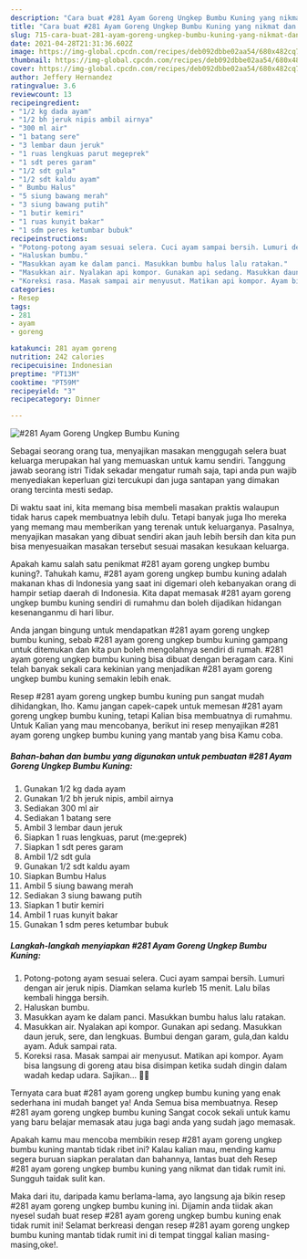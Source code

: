 ```yaml
---
description: "Cara buat #281 Ayam Goreng Ungkep Bumbu Kuning yang nikmat dan Mudah Dibuat"
title: "Cara buat #281 Ayam Goreng Ungkep Bumbu Kuning yang nikmat dan Mudah Dibuat"
slug: 715-cara-buat-281-ayam-goreng-ungkep-bumbu-kuning-yang-nikmat-dan-mudah-dibuat
date: 2021-04-28T21:31:36.602Z
image: https://img-global.cpcdn.com/recipes/deb092dbbe02aa54/680x482cq70/281-ayam-goreng-ungkep-bumbu-kuning-foto-resep-utama.jpg
thumbnail: https://img-global.cpcdn.com/recipes/deb092dbbe02aa54/680x482cq70/281-ayam-goreng-ungkep-bumbu-kuning-foto-resep-utama.jpg
cover: https://img-global.cpcdn.com/recipes/deb092dbbe02aa54/680x482cq70/281-ayam-goreng-ungkep-bumbu-kuning-foto-resep-utama.jpg
author: Jeffery Hernandez
ratingvalue: 3.6
reviewcount: 13
recipeingredient:
- "1/2 kg dada ayam"
- "1/2 bh jeruk nipis ambil airnya"
- "300 ml air"
- "1 batang sere"
- "3 lembar daun jeruk"
- "1 ruas lengkuas parut megeprek"
- "1 sdt peres garam"
- "1/2 sdt gula"
- "1/2 sdt kaldu ayam"
- " Bumbu Halus"
- "5 siung bawang merah"
- "3 siung bawang putih"
- "1 butir kemiri"
- "1 ruas kunyit bakar"
- "1 sdm peres ketumbar bubuk"
recipeinstructions:
- "Potong-potong ayam sesuai selera. Cuci ayam sampai bersih. Lumuri dengan air jeruk nipis. Diamkan selama kurleb 15 menit. Lalu bilas kembali hingga bersih."
- "Haluskan bumbu."
- "Masukkan ayam ke dalam panci. Masukkan bumbu halus lalu ratakan."
- "Masukkan air. Nyalakan api kompor. Gunakan api sedang. Masukkan daun jeruk, sere, dan lengkuas. Bumbui dengan garam, gula,dan kaldu ayam. Aduk sampai rata."
- "Koreksi rasa. Masak sampai air menyusut. Matikan api kompor. Ayam bisa langsung di goreng atau bisa disimpan ketika sudah dingin dalam wadah kedap udara. Sajikan... 👩‍🍳"
categories:
- Resep
tags:
- 281
- ayam
- goreng

katakunci: 281 ayam goreng 
nutrition: 242 calories
recipecuisine: Indonesian
preptime: "PT13M"
cooktime: "PT59M"
recipeyield: "3"
recipecategory: Dinner

---
```



![#281 Ayam Goreng Ungkep Bumbu Kuning](https://img-global.cpcdn.com/recipes/deb092dbbe02aa54/680x482cq70/281-ayam-goreng-ungkep-bumbu-kuning-foto-resep-utama.jpg)

Sebagai seorang orang tua, menyajikan masakan menggugah selera buat keluarga merupakan hal yang memuaskan untuk kamu sendiri. Tanggung jawab seorang istri Tidak sekadar mengatur rumah saja, tapi anda pun wajib menyediakan keperluan gizi tercukupi dan juga santapan yang dimakan orang tercinta mesti sedap.

Di waktu  saat ini, kita memang bisa membeli masakan praktis walaupun tidak harus capek membuatnya lebih dulu. Tetapi banyak juga lho mereka yang memang mau memberikan yang terenak untuk keluarganya. Pasalnya, menyajikan masakan yang dibuat sendiri akan jauh lebih bersih dan kita pun bisa menyesuaikan masakan tersebut sesuai masakan kesukaan keluarga. 



Apakah kamu salah satu penikmat #281 ayam goreng ungkep bumbu kuning?. Tahukah kamu, #281 ayam goreng ungkep bumbu kuning adalah makanan khas di Indonesia yang saat ini digemari oleh kebanyakan orang di hampir setiap daerah di Indonesia. Kita dapat memasak #281 ayam goreng ungkep bumbu kuning sendiri di rumahmu dan boleh dijadikan hidangan kesenanganmu di hari libur.

Anda jangan bingung untuk mendapatkan #281 ayam goreng ungkep bumbu kuning, sebab #281 ayam goreng ungkep bumbu kuning gampang untuk ditemukan dan kita pun boleh mengolahnya sendiri di rumah. #281 ayam goreng ungkep bumbu kuning bisa dibuat dengan beragam cara. Kini telah banyak sekali cara kekinian yang menjadikan #281 ayam goreng ungkep bumbu kuning semakin lebih enak.

Resep #281 ayam goreng ungkep bumbu kuning pun sangat mudah dihidangkan, lho. Kamu jangan capek-capek untuk memesan #281 ayam goreng ungkep bumbu kuning, tetapi Kalian bisa membuatnya di rumahmu. Untuk Kalian yang mau mencobanya, berikut ini resep menyajikan #281 ayam goreng ungkep bumbu kuning yang mantab yang bisa Kamu coba.

<!--inarticleads1-->

##### Bahan-bahan dan bumbu yang digunakan untuk pembuatan #281 Ayam Goreng Ungkep Bumbu Kuning:

1. Gunakan 1/2 kg dada ayam
1. Gunakan 1/2 bh jeruk nipis, ambil airnya
1. Sediakan 300 ml air
1. Sediakan 1 batang sere
1. Ambil 3 lembar daun jeruk
1. Siapkan 1 ruas lengkuas, parut (me:geprek)
1. Siapkan 1 sdt peres garam
1. Ambil 1/2 sdt gula
1. Gunakan 1/2 sdt kaldu ayam
1. Siapkan  Bumbu Halus
1. Ambil 5 siung bawang merah
1. Sediakan 3 siung bawang putih
1. Siapkan 1 butir kemiri
1. Ambil 1 ruas kunyit bakar
1. Gunakan 1 sdm peres ketumbar bubuk




<!--inarticleads2-->

##### Langkah-langkah menyiapkan #281 Ayam Goreng Ungkep Bumbu Kuning:

1. Potong-potong ayam sesuai selera. Cuci ayam sampai bersih. Lumuri dengan air jeruk nipis. Diamkan selama kurleb 15 menit. Lalu bilas kembali hingga bersih.
1. Haluskan bumbu.
1. Masukkan ayam ke dalam panci. Masukkan bumbu halus lalu ratakan.
1. Masukkan air. Nyalakan api kompor. Gunakan api sedang. Masukkan daun jeruk, sere, dan lengkuas. Bumbui dengan garam, gula,dan kaldu ayam. Aduk sampai rata.
1. Koreksi rasa. Masak sampai air menyusut. Matikan api kompor. Ayam bisa langsung di goreng atau bisa disimpan ketika sudah dingin dalam wadah kedap udara. Sajikan... 👩‍🍳




Ternyata cara buat #281 ayam goreng ungkep bumbu kuning yang enak sederhana ini mudah banget ya! Anda Semua bisa membuatnya. Resep #281 ayam goreng ungkep bumbu kuning Sangat cocok sekali untuk kamu yang baru belajar memasak atau juga bagi anda yang sudah jago memasak.

Apakah kamu mau mencoba membikin resep #281 ayam goreng ungkep bumbu kuning mantab tidak ribet ini? Kalau kalian mau, mending kamu segera buruan siapkan peralatan dan bahannya, lantas buat deh Resep #281 ayam goreng ungkep bumbu kuning yang nikmat dan tidak rumit ini. Sungguh taidak sulit kan. 

Maka dari itu, daripada kamu berlama-lama, ayo langsung aja bikin resep #281 ayam goreng ungkep bumbu kuning ini. Dijamin anda tiidak akan nyesel sudah buat resep #281 ayam goreng ungkep bumbu kuning enak tidak rumit ini! Selamat berkreasi dengan resep #281 ayam goreng ungkep bumbu kuning mantab tidak rumit ini di tempat tinggal kalian masing-masing,oke!.

